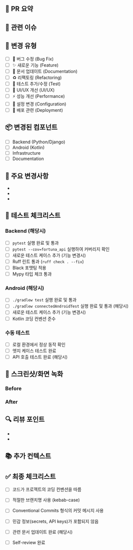 ## 📝 PR 요약
<!-- PR의 주요 변경사항을 간단히 설명해주세요 -->


## 🔗 관련 이슈
<!-- 관련 이슈 번호를 링크해주세요 (예: Closes #123, Fixes #456) -->


## 🎯 변경 유형
<!-- 해당하는 항목에 [x] 표시해주세요 -->
- [ ] 🐛 버그 수정 (Bug Fix)
- [ ] ✨ 새로운 기능 (Feature)
- [ ] 📝 문서 업데이트 (Documentation)
- [ ] ♻️ 리팩토링 (Refactoring)
- [ ] 🧪 테스트 추가/수정 (Test)
- [ ] 🎨 UI/UX 개선 (UI/UX)
- [ ] ⚡️ 성능 개선 (Performance)
- [ ] 🔧 설정 변경 (Configuration)
- [ ] 🚀 배포 관련 (Deployment)

## 📦 변경된 컴포넌트
<!-- 해당하는 항목에 [x] 표시해주세요 -->
- [ ] Backend (Python/Django)
- [ ] Android (Kotlin)
- [ ] Infrastructure
- [ ] Documentation

## 🔄 주요 변경사항
<!-- 구체적인 변경 내용을 나열해주세요 -->
- 
- 
- 

## 🧪 테스트 체크리스트
<!-- 해당하는 항목에 [x] 표시해주세요 -->

### Backend (해당시)
- [ ] `pytest` 실행 완료 및 통과
- [ ] `pytest --cov=fortuna_api` 실행하여 커버리지 확인
- [ ] 새로운 테스트 케이스 추가 (기능 변경시)
- [ ] Ruff 린트 통과 (`ruff check . --fix`)
- [ ] Black 포맷팅 적용
- [ ] Mypy 타입 체크 통과

### Android (해당시)
- [ ] `./gradlew test` 실행 완료 및 통과
- [ ] `./gradlew connectedAndroidTest` 실행 완료 및 통과 (해당시)
- [ ] 새로운 테스트 케이스 추가 (기능 변경시)
- [ ] Kotlin 코딩 컨벤션 준수

### 수동 테스트
- [ ] 로컬 환경에서 정상 동작 확인
- [ ] 엣지 케이스 테스트 완료
- [ ] API 호출 테스트 완료 (해당시)

## 📸 스크린샷/화면 녹화
<!-- UI 변경사항이 있다면 Before/After 스크린샷이나 화면 녹화를 첨부해주세요 -->

### Before
<!-- 변경 전 -->

### After
<!-- 변경 후 -->

## 🔍 리뷰 포인트
<!-- 리뷰어가 특별히 확인해야 할 부분이나 논의가 필요한 부분을 적어주세요 -->
- 
- 

## 📚 추가 컨텍스트
<!-- 리뷰에 도움이 될 추가 정보나 참고 링크를 적어주세요 -->


## ✅ 최종 체크리스트
- [ ] 코드가 프로젝트의 코딩 컨벤션을 따름
- [ ] 적절한 브랜치명 사용 (kebab-case)
- [ ] Conventional Commits 형식의 커밋 메시지 사용
- [ ] 민감 정보(secrets, API keys)가 포함되지 않음
- [ ] 관련 문서 업데이트 완료 (해당시)
- [ ] Self-review 완료

